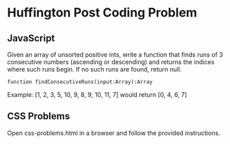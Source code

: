 # Huffington Post Coding Problem

## JavaScript

Given an array of unsorted positive ints, write a function that finds runs of 3 consecutive numbers (ascending or descending) and returns the indices where such runs begin.  If no such runs are found, return null.

`function findConsecutiveRuns(input:Array):Array`

Example:  [1, 2, 3, 5, 10, 9, 8, 9, 10, 11, 7] would return [0, 4, 6, 7]

## CSS Problems

Open css-problems.html in a browser and follow the provided instructions.

